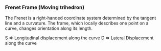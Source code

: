 ### Frenet Frame (Moving trihedron)
The Frenet is a right-handed coordinate system determined by the tangent line and a curvature. 
The frame, which locally describes one point on a curve, changes orientation along its length.


S => Longitudinal displacement along the curve 
D => Lateral Displacement along the curve
